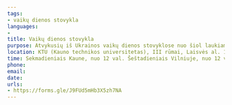 ```yaml
---
tags:
- vaikų dienos stovykla
languages:
- 
title: Vaikų dienos stovykla
purpose: Atvykusių iš Ukrainos vaikų dienos stovyklose nuo šiol laukiame sekmadieniais Kaune. Vaikų lauksime nuo 12 valandos. KVIEČIAME REGISTRUOTIS!Atkreipkite dėmesį, kad registruojamos skirtingos amžiaus grupės:Registracija iki 12 metų čia:https://forms.gle/J9FUd5mHb3X5zh7NARegistracija nuo 12 metų čia:https://forms.gle/4XdLrELoZPTtNYmL8KVIEČIAME registruotis ir į stovyklas VILNIUJE KOVO 12 d.Kaip ir praeitą šeštadienį pasimatykime Vilniaus mokytojų namuose, adresu Vilniaus g. 39, VilniusLaukiame jūsų nuo 12 valandos!Registracija iki 12 metų čia:https://forms.gle/ACoYJoozaKGUmJDR7Registracija nuo 12 metų čia:https://forms.gle/gFNfUhY2XQSMagKr9
location: KTU (Kauno technikos universitetas), III rūmai, Laisvės al. 13, Kaunas.
time: Sekmadieniais Kaune, nuo 12 val. Šeštadieniais Vilniuje, nuo 12 val.
phone: 
email: 
date: 
urls:
- https://forms.gle/J9FUd5mHb3X5zh7NA
---
```

